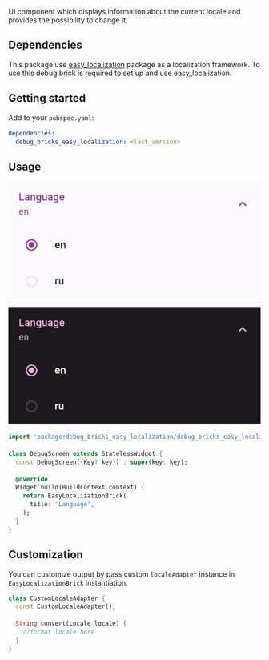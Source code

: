 UI component which displays information about the current locale and provides the possibility 
to change it.

## Dependencies

This package use [easy_localization](https://pub.dev/packages/easy_localization) package as a
localization framework. To use this debug brick is required to set up and use easy_localization. 

## Getting started

Add to your `pubspec.yaml`:

```yaml
dependencies:
  debug_bricks_easy_localization: <last_version>
```

## Usage

![TextBrick](docs/media/language_control_light.png)

![TextBrick](docs/media/language_control_dark.png)

```dart
import 'package:debug_bricks_easy_localization/debug_bricks_easy_localization.dart';

class DebugScreen extends StatelessWidget {
  const DebugScreen({Key? key}) : super(key: key);

  @override
  Widget build(BuildContext context) {
    return EasyLocalizationBrick(
      title: 'Language',
    );
  }
}
```

## Customization

You can customize output by pass custom `localeAdapter` instance in `EasyLocalizationBrick`
instantiation.

```dart
class CustomLocaleAdapter {
  const CustomLocaleAdapter();

  String convert(Locale locale) {
    //format locale here
  }
}
```
